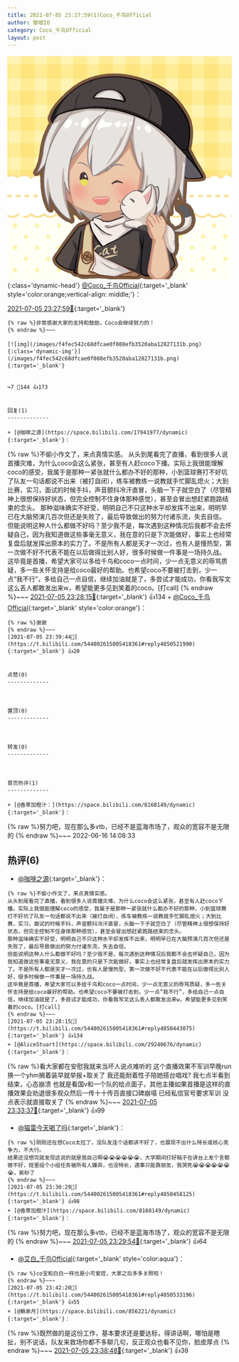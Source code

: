 ```yaml
---
title: 2021-07-05 23:27:59(1)Coco_千鸟Official
author: 御坂IO
category: Coco_千鸟Official
layout: post
---
```


![img](/images/85e485bc0dbd0cde4d15f24d7cffe9704618ad10.jpg){:class='dynamic-head'}
[@Coco_千鸟Official](https://space.bilibili.com/1891728206/dynamic){:target='_blank' style='color:orange;vertical-align: middle;'}：

[2021-07-05 23:27:59🔗](https://t.bilibili.com/544002615005418361){:target='_blank'}

~~~
{% raw %}非常感谢大家的支持和鼓励，Coco会继续努力的！
{% endraw %}~~~

[![img](/images/f4fec542c68dfcae0f088efb3520aba12827131b.png){:class='dynamic-img'}](/images/f4fec542c68dfcae0f088efb3520aba12827131b.png){:target='_blank'}


↪️7 💬144 👍173


回复(1)
-------------

+ [@咖啡之源](https://space.bilibili.com/17941977/dynamic){:target='_blank'}：
~~~
{% raw %}不偷小作文了，来点真情实感。
从头到尾看完了直播，看到很多人说首播灾难，为什么coco会这么紧张，甚至有人赶coco下播。实际上我很能理解coco的感受，我属于是那种一紧张就什么都办不好的那种，小到篮球赛打不好坑了队友一句话都说不出来（被打自闭），练车被教练一说教就手忙脚乱熄火；大到比赛，实习，面试的时候手抖，声音颤抖冷汗直冒，头脑一下子就空白了（尽管精神上很想保持好状态，但完全控制不住身体那种感觉），甚至会冒出想赶紧跑路结束的念头。
那种滋味确实不好受，明明自己不只这种水平却发挥不出来，明明早已在大脑预演几百次但还是失败了，最后导致做出的努力付诸东流，失去自信。
但能说明这种人什么都做不好吗？至少我不是，每次遇到这种情况后我都不会去怀疑自己，因为我知道做这些事毫无意义，我在意的只是下次能做好，事实上也经常复盘后就发挥出原本的实力了。不是所有人都是天才一次过，也有人是慢热型，第一次做不好不代表不能在以后做得比别人好，很多时候做一件事是一场持久战。
这毕竟是首播，希望大家可以多给千鸟和coco一点时间，少一点无意义的辱骂质疑，多一些关怀支持是给coco最好的帮助。也希望coco不要被打击到，少一点“我不行”，多给自己一点自信，继续加油就是了，多尝试才能成功，你看我写文这么丢人都敢发出来w，希望能更多见到笑着的coco。[打call]
{% endraw %}~~~
[2021-07-05 23:28:15🔗](https://t.bilibili.com/544002615005418361#reply4850443075){:target='_blank'} 👍134
    + [@Coco_千鸟Official](https://space.bilibili.com/1891728206/dynamic){:target='_blank' style='color:orange'}：
~~~
{% raw %}谢谢
{% endraw %}~~~
[2021-07-05 23:39:44🔗](https://t.bilibili.com/544002615005418361#reply4850521990){:target='_blank'} 👍20


点赞(0)
-------------



置顶(0)
-------------



转发(0)
-------------



首页热评(1)
-------------

+ [@香草加橙汁：](https://space.bilibili.com/8168149/dynamic){:target='_blank'}：
~~~
{% raw %}努力吧，现在那么多vtb，已经不是蓝海市场了，观众的宽容不是无限的
{% endraw %}~~~
2022-06-16 14:08:33


热评(6)
-------------

+ [@咖啡之源](https://space.bilibili.com/17941977/dynamic){:target='_blank'}：
~~~
{% raw %}不偷小作文了，来点真情实感。
从头到尾看完了直播，看到很多人说首播灾难，为什么coco会这么紧张，甚至有人赶coco下播。实际上我很能理解coco的感受，我属于是那种一紧张就什么都办不好的那种，小到篮球赛打不好坑了队友一句话都说不出来（被打自闭），练车被教练一说教就手忙脚乱熄火；大到比赛，实习，面试的时候手抖，声音颤抖冷汗直冒，头脑一下子就空白了（尽管精神上很想保持好状态，但完全控制不住身体那种感觉），甚至会冒出想赶紧跑路结束的念头。
那种滋味确实不好受，明明自己不只这种水平却发挥不出来，明明早已在大脑预演几百次但还是失败了，最后导致做出的努力付诸东流，失去自信。
但能说明这种人什么都做不好吗？至少我不是，每次遇到这种情况后我都不会去怀疑自己，因为我知道做这些事毫无意义，我在意的只是下次能做好，事实上也经常复盘后就发挥出原本的实力了。不是所有人都是天才一次过，也有人是慢热型，第一次做不好不代表不能在以后做得比别人好，很多时候做一件事是一场持久战。
这毕竟是首播，希望大家可以多给千鸟和coco一点时间，少一点无意义的辱骂质疑，多一些关怀支持是给coco最好的帮助。也希望coco不要被打击到，少一点“我不行”，多给自己一点自信，继续加油就是了，多尝试才能成功，你看我写文这么丢人都敢发出来w，希望能更多见到笑着的coco。[打call]
{% endraw %}~~~
[2021-07-05 23:28:15🔗](https://t.bilibili.com/544002615005418361#reply4850443075){:target='_blank'} 👍134
+ [@AliceStuart](https://space.bilibili.com/29240676/dynamic){:target='_blank'}：
~~~
{% raw %}看大家都在安慰我就来当坏人说点难听的
这个直播效果不军训早晚run 
换一个yhm搁着装早就举报+取关了 我还能耐着性子陪她搭台唱戏?
我七点半看到结束，心态崩溃
也就是看国v和一个队的给点面子，其他主播如果首播是这样的直播效果会劝退很多观众然后一传十十传百直接口碑崩塌
 已经私信官号要求军训 没点表示就直接取关了
{% endraw %}~~~
[2021-07-05 23:33:37🔗](https://t.bilibili.com/544002615005418361#reply4850480540){:target='_blank'} 👍99
+ [@猫雷今天喝了吗](https://space.bilibili.com/21460891/dynamic){:target='_blank'}：
~~~
{% raw %}刚刚还在想Coco太拉了，没队友连个话都讲不好了，也展现不出什么特长或核心竞争力，不大行。
结果还没想完就发现这说的就是我自己啊😭😭😭😭😭😭，大学期间打好稿子在讲台上发个言都做不好，班里组个小组任务被所有人嫌弃，也没特长，遇事只能靠朋友，我哭死😭😭😭😭😭😭😭，紫砂了
{% endraw %}~~~
[2021-07-05 23:30:29🔗](https://t.bilibili.com/544002615005418361#reply4850458125){:target='_blank'} 👍98
+ [@香草加橙汁](https://space.bilibili.com/8168149/dynamic){:target='_blank'}：
~~~
{% raw %}努力吧，现在那么多vtb，已经不是蓝海市场了，观众的宽容不是无限的
{% endraw %}~~~
[2021-07-05 23:29:54🔗](https://t.bilibili.com/544002615005418361#reply4850456850){:target='_blank'} 👍64
+ [@艾白_千鸟Official](https://space.bilibili.com/334537711/dynamic){:target='_blank' style='color:aqua'}：
~~~
{% raw %}co宝和白白一样也是小可爱捏，大家之后多多关照啦！
{% endraw %}~~~
[2021-07-05 23:42:20🔗](https://t.bilibili.com/544002615005418361#reply4850533196){:target='_blank'} 👍55
+ [@觞承月](https://space.bilibili.com/856221/dynamic){:target='_blank'}：
~~~
{% raw %}既然做的是这份工作，基本要求还是要达标，得讲话啊，哪怕是瞎扯，别不说话，队友来救场你都不多聊几句，反正观众也看不见你，脸皮厚点
{% endraw %}~~~
[2021-07-05 23:38:48🔗](https://t.bilibili.com/544002615005418361#reply4850509763){:target='_blank'} 👍38


